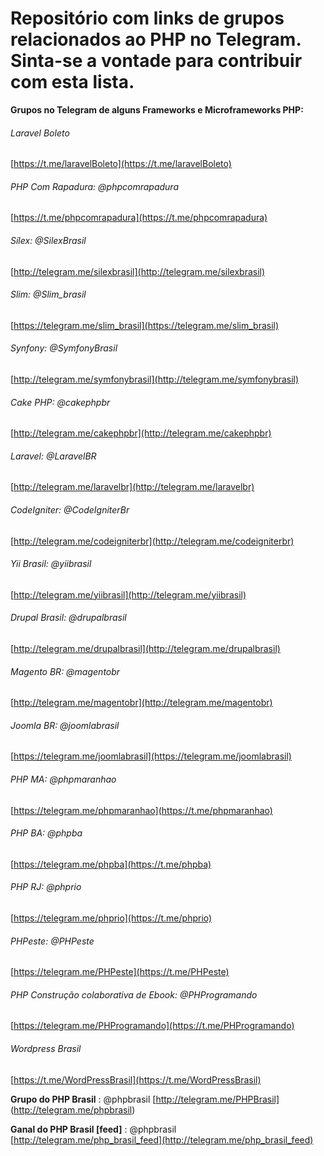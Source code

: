 # Repositório com links de grupos relacionados ao PHP  no Telegram. Sinta-se a vontade para contribuir com esta lista.


 **Grupos no Telegram de alguns Frameworks e Microframeworks PHP:** 

###### Laravel Boleto
[https://t.me/laravelBoleto](https://t.me/laravelBoleto)

###### PHP Com Rapadura: @phpcomrapadura
[https://t.me/phpcomrapadura](https://t.me/phpcomrapadura)

###### Sílex: @SilexBrasil
[http://telegram.me/silexbrasil](http://telegram.me/silexbrasil)

###### Slim: @Slim_brasil
[https://telegram.me/slim_brasil](https://telegram.me/slim_brasil)


###### Synfony: @SymfonyBrasil
[http://telegram.me/symfonybrasil](http://telegram.me/symfonybrasil)


###### Cake PHP: @cakephpbr
[http://telegram.me/cakephpbr](http://telegram.me/cakephpbr)


###### Laravel: @LaravelBR
[http://telegram.me/laravelbr](http://telegram.me/laravelbr)


###### CodeIgniter: @CodeIgniterBr
[http://telegram.me/codeigniterbr](http://telegram.me/codeigniterbr)



###### Yii Brasil: @yiibrasil
[http://telegram.me/yiibrasil](http://telegram.me/yiibrasil)



###### Drupal Brasil: @drupalbrasil
[http://telegram.me/drupalbrasil](http://telegram.me/drupalbrasil)


###### Magento BR: @magentobr
[http://telegram.me/magentobr](http://telegram.me/magentobr)

###### Joomla BR: @joomlabrasil
[https://telegram.me/joomlabrasil](https://telegram.me/joomlabrasil) 

###### PHP MA: @phpmaranhao
[https://telegram.me/phpmaranhao](https://t.me/phpmaranhao)


###### PHP BA: @phpba
[https://telegram.me/phpba](https://t.me/phpba)

###### PHP RJ: @phprio
[https://telegram.me/phprio](https://t.me/phprio)


###### PHPeste: @PHPeste
[https://telegram.me/PHPeste](https://t.me/PHPeste)

###### PHP Construção colaborativa de Ebook: @PHProgramando
[https://telegram.me/PHProgramando](https://t.me/PHProgramando)

###### Wordpress Brasil
[https://t.me/WordPressBrasil](https://t.me/WordPressBrasil)

 **Grupo do PHP Brasil** : @phpbrasil 
 [http://telegram.me/PHPBrasil] (http://telegram.me/phpbrasil) 
 
 **Ganal do PHP Brasil [feed]** : @phpbrasil 
 [http://telegram.me/php_brasil_feed](http://telegram.me/php_brasil_feed)
